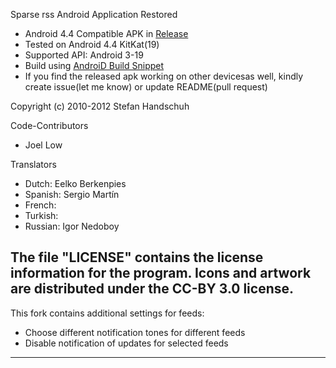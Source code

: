 Sparse rss Android Application Restored

- Android 4.4 Compatible APK in [Release](https://github.com/Zokemore/SparseRSS/releases)
- Tested on Android 4.4 KitKat(19)
- Supported API: Android 3-19
- Build using [AndroiD Build Snippet](https://github.com/Zokemore/AndroidBuildSnippet)
- If you find the released apk working on other devicesas well, kindly create issue(let me know) or update README(pull request)

Copyright (c) 2010-2012 Stefan Handschuh

Code-Contributors
 - Joel Low
 
Translators
 - Dutch: Eelko Berkenpies
 - Spanish: Sergio Martín
 - French: <unnamed>
 - Turkish: <unnamed>
 - Russian: Igor Nedoboy

The file "LICENSE" contains the license information for the program.
Icons and artwork are distributed under the CC-BY 3.0 license.
-------
This fork contains additional settings for feeds:
- Choose different notification tones for different feeds
- Disable notification of updates for selected feeds
-------
